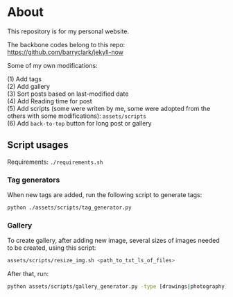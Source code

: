 # About

This repository is for my personal website.

The backbone codes belong to this repo: https://github.com/barryclark/jekyll-now

Some of my own modifications:

(1) Add tags<br>
(2) Add gallery<br>
(3) Sort posts based on last-modified date<br>
(4) Add Reading time for post<br>
(5) Add scripts (some were writen by me, some were adopted from the others with some modifications): `assets/scripts`<br>
(6) Add `back-to-top` button for long post or gallery

## Script usages
Requirements: `./requirements.sh`

### Tag generators
When new tags are added, run the following script to generate tags:
```bash
python ./assets/scripts/tag_generator.py
```

### Gallery
To create gallery, after adding new image, several sizes of images needed to be created, using this script:
```bash
assets/scripts/resize_img.sh <path_to_txt_ls_of_files>
```

After that, run:
```bash
python assets/scripts/gallery_generator.py -type [drawings|photography]
```

